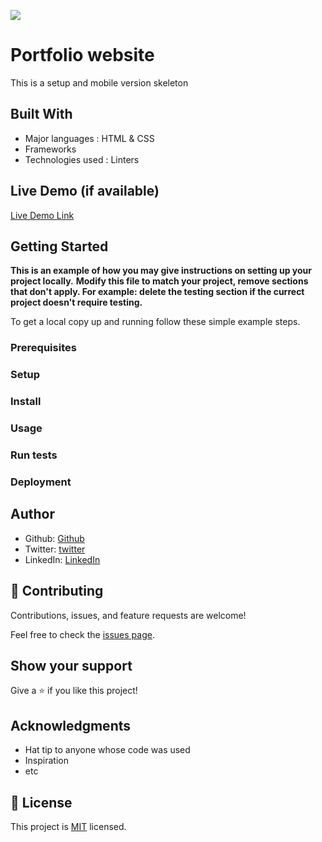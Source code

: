 ![](https://img.shields.io/badge/Microverse-blueviolet)

# Portfolio website

This is a setup and mobile version skeleton

## Built With

-  Major languages : HTML & CSS
-  Frameworks
-  Technologies used : Linters

## Live Demo (if available)

[Live Demo Link]()

## Getting Started

**This is an example of how you may give instructions on setting up your project locally.**
**Modify this file to match your project, remove sections that don't apply. For example: delete the testing section if the currect project doesn't require testing.**

To get a local copy up and running follow these simple example steps.

### Prerequisites

### Setup

### Install

### Usage

### Run tests

### Deployment

## Author

-  Github: [Github](https://github.com/John-Kibirige)
-  Twitter: [twitter](https://twitter.com/kibirigejohn005)
-  LinkedIn: [LinkedIn](https://www.linkedin.com/in/kibirige-john-64160520a/trk=public_profile_samename-profile_profile-result-card_result-card_full-click&original_referer=https%3A%2F%2Fwww%2Egoogle%2Ecom%2F&originalSubdomain=ug)

## 🤝 Contributing

Contributions, issues, and feature requests are welcome!

Feel free to check the [issues page](../../issues/).

## Show your support

Give a ⭐️ if you like this project!

## Acknowledgments

-  Hat tip to anyone whose code was used
-  Inspiration
-  etc

## 📝 License

This project is [MIT](./MIT.md) licensed.
